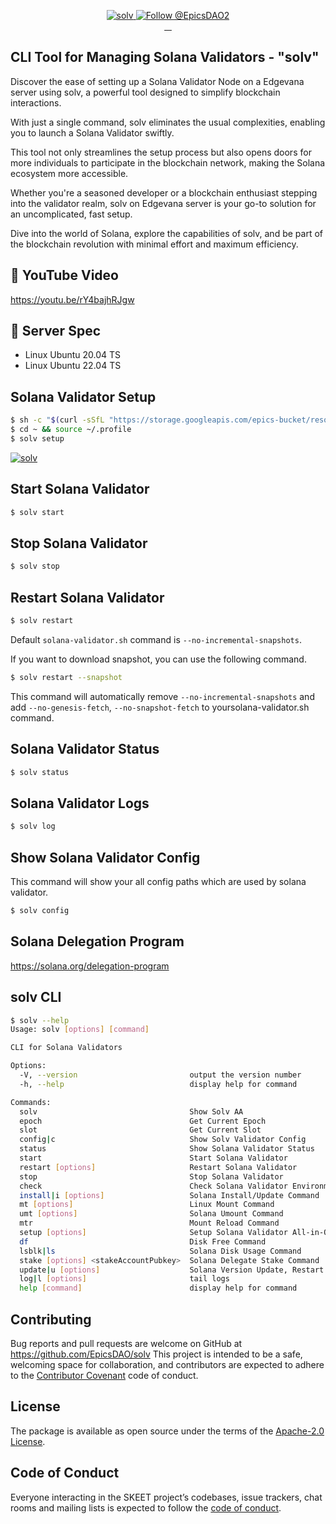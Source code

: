 <p align="center">
  <a href="https://solv.epics.dev/">
    <img src="https://storage.googleapis.com/epics-bucket/Validator/solvOverview.png" alt="solv" />
  </a>

  <a href="https://twitter.com/intent/follow?screen_name=EpicsDAO2">
    <img src="https://img.shields.io/twitter/follow/EpicsDAO2.svg?label=Follow%20@EpicsDAO2" alt="Follow @EpicsDAO2" />
  </a>
  <br/>
  <a aria-label="npm version" href="https://www.npmjs.com/package/@epics-dao/solv">
    <img alt="" src="https://badgen.net/npm/v/@epics-dao/solv">
  </a>
  <a aria-label="Downloads Number" href="https://www.npmjs.com/package/@epics-dao/solv">
    <img alt="" src="https://badgen.net/npm/dt/@epics-dao/solv">
  </a>
  <a aria-label="License" href="https://github.com/EpicsDAO/solv/blob/master/LICENSE.txt">
    <img alt="" src="https://badgen.net/badge/license/Apache/blue">
  </a>
    <a aria-label="Code of Conduct" href="https://github.com/EpicsDAO/solv/blob/master/CODE_OF_CONDUCT.md">
    <img alt="" src="https://img.shields.io/badge/Contributor%20Covenant-2.1-4baaaa.svg">
  </a>
</p>

## CLI Tool for Managing Solana Validators - "solv"

Discover the ease of setting up a Solana Validator Node on a Edgevana server using solv, a powerful tool designed to simplify blockchain interactions.

With just a single command, solv eliminates the usual complexities, enabling you to launch a Solana Validator swiftly.

This tool not only streamlines the setup process but also opens doors for more individuals to participate in the blockchain network, making the Solana ecosystem more accessible.

Whether you're a seasoned developer or a blockchain enthusiast stepping into the validator realm, solv on Edgevana server is your go-to solution for an uncomplicated, fast setup.

Dive into the world of Solana, explore the capabilities of solv, and be part of the blockchain revolution with minimal effort and maximum efficiency.

## 🔴 YouTube Video

https://youtu.be/rY4bajhRJgw

## 📖 Server Spec

- Linux Ubuntu 20.04 TS
- Linux Ubuntu 22.04 TS

## Solana Validator Setup

```bash
$ sh -c "$(curl -sSfL "https://storage.googleapis.com/epics-bucket/resource/solv/v1.5.9/install")"
$ cd ~ && source ~/.profile
$ solv setup
```

[![solv](https://storage.googleapis.com/epics-bucket/Validator/solv-install-top.gif)](https://youtu.be/rY4bajhRJgw)

## Start Solana Validator

```bash
$ solv start
```

## Stop Solana Validator

```bash
$ solv stop
```

## Restart Solana Validator

```bash
$ solv restart
```

Default `solana-validator.sh` command is `--no-incremental-snapshots`.

If you want to download snapshot, you can use the following command.

```bash
$ solv restart --snapshot
```

This command will automatically remove `--no-incremental-snapshots` and add `--no-genesis-fetch`, `--no-snapshot-fetch` to yoursolana-validator.sh command.

## Solana Validator Status

```bash
$ solv status
```

## Solana Validator Logs

```bash
$ solv log
```

## Show Solana Validator Config

This command will show your all config paths which are used by solana validator.

```bash
$ solv config
```

## Solana Delegation Program

https://solana.org/delegation-program

## solv CLI

```bash
$ solv --help
Usage: solv [options] [command]

CLI for Solana Validators

Options:
  -V, --version                         output the version number
  -h, --help                            display help for command

Commands:
  solv                                  Show Solv AA
  epoch                                 Get Current Epoch
  slot                                  Get Current Slot
  config|c                              Show Solv Validator Config
  status                                Show Solana Validator Status
  start                                 Start Solana Validator
  restart [options]                     Restart Solana Validator
  stop                                  Stop Solana Validator
  check                                 Check Solana Validator Environment
  install|i [options]                   Solana Install/Update Command
  mt [options]                          Linux Mount Command
  umt [options]                         Solana Umount Command
  mtr                                   Mount Reload Command
  setup [options]                       Setup Solana Validator All-in-One
  df                                    Disk Free Command
  lsblk|ls                              Solana Disk Usage Command
  stake [options] <stakeAccountPubkey>  Solana Delegate Stake Command
  update|u [options]                    Solana Version Update, Restart and Monitoring Delinquent Stake
  log|l [options]                       tail logs
  help [command]                        display help for command
```

## Contributing

Bug reports and pull requests are welcome on GitHub at https://github.com/EpicsDAO/solv This project is intended to be a safe, welcoming space for collaboration, and contributors are expected to adhere to the [Contributor Covenant](http://contributor-covenant.org) code of conduct.

## License

The package is available as open source under the terms of the [Apache-2.0 License](https://www.apache.org/licenses/LICENSE-2.0).

## Code of Conduct

Everyone interacting in the SKEET project’s codebases, issue trackers, chat rooms and mailing lists is expected to follow the [code of conduct](https://github.com/EpicsDAO/solv/blob/master/CODE_OF_CONDUCT.md).
